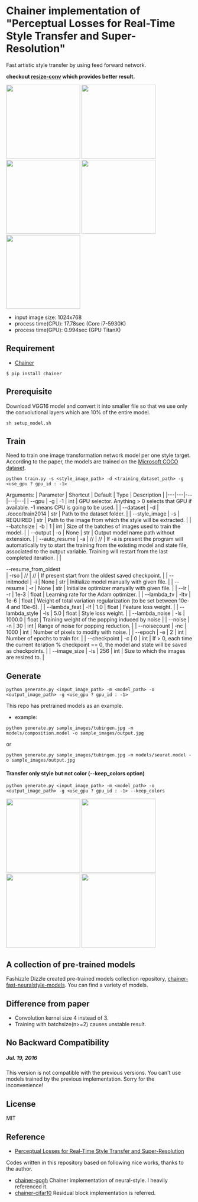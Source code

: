 # Chainer implementation of "Perceptual Losses for Real-Time Style Transfer and Super-Resolution"
Fast artistic style transfer by using feed forward network.

**checkout [resize-conv](https://github.com/yusuketomoto/chainer-fast-neuralstyle/tree/resize-conv) which provides better result.**

<img src="https://raw.githubusercontent.com/yusuketomoto/chainer-fast-neuralstyle/master/sample_images/tubingen.jpg" height="200px">

<img src="https://raw.githubusercontent.com/yusuketomoto/chainer-fast-neuralstyle/master/sample_images/style_1.png" height="200px">
<img src="https://raw.githubusercontent.com/yusuketomoto/chainer-fast-neuralstyle/master/sample_images/output_1.jpg" height="200px">

<img src="https://raw.githubusercontent.com/yusuketomoto/chainer-fast-neuralstyle/master/sample_images/style_2.png" height="200px">
<img src="https://raw.githubusercontent.com/yusuketomoto/chainer-fast-neuralstyle/master/sample_images/output_2.jpg" height="200px">

- input image size: 1024x768
- process time(CPU): 17.78sec (Core i7-5930K)
- process time(GPU): 0.994sec (GPU TitanX)


## Requirement
- [Chainer](https://github.com/pfnet/chainer)
```
$ pip install chainer
```

## Prerequisite
Download VGG16 model and convert it into smaller file so that we use only the convolutional layers which are 10% of the entire model.
```
sh setup_model.sh
```

## Train
Need to train one image transformation network model per one style target.
According to the paper, the models are trained on the [Microsoft COCO dataset](http://mscoco.org/dataset/#download).
```
python train.py -s <style_image_path> -d <training_dataset_path> -g <use_gpu ? gpu_id : -1>
```

Arguments:
| Parameter | Shortcut | Default | Type | Description |
|---|---|---|---|---|
| --gpu | -g | -1 | int | GPU selector. Anything > 0 selects that GPU if available. -1 means CPU is going to be used. |
| --dataset | -d | ./coco/train2014 | str | Path to the dataset folder. |
| --style_image | -s | REQUIRED | str | Path to the image from which the style will be extracted. |
| --batchsize | -b | 1 | int | Size of the batches of images used to train the model. |
| --output | -o | None | str | Output model name path without extension. |
| --auto_resume | -a | // | // | If -a is present the program will automatically try to start the training from the existing model and state file, associated to the output variable. Training will restart from the last completed iteration.  |
| <div style="width:160px">--resume_from_oldest</div> | -rso | // | // | If present start from the oldest saved checkpoint. |
| --initmodel | -i | None | str | Initialize model manually with given file. |
| --resume | -r | None | str | Initialize optimizer manyally with given file.  |
| --lr | -r | 1e-3 | float | Learning rate for the Adam optimizer. |
| --lambda_tv | -ltv | 1e-6 | float | Weight of total variation regularization (to be set between 10e-4 and 10e-6). |
| --lambda_feat | -lf | 1.0 | float | Feature loss weight. |
| --lambda_style | -ls | 5.0 | float | Style loss weight. |
| --lambda_noise | -ls | 1000.0 | float | Training weight of the popping induced by noise |
| --noise | -n | 30 | int | Range of noise for popping reduction. |
| --noisecount | -nc | 1000 | int | Number of pixels to modify with noise. |
| --epoch | -e | 2 | int | Number of epochs to train for. |
| --checkpoint | -c | 0 | int | If > 0, each time the current iteration % checkpoint == 0, the model and state will be saved as checkpoints. |
| --image_size | -is | 256 | int | Size to which the images are resized to. |

## Generate
```
python generate.py <input_image_path> -m <model_path> -o <output_image_path> -g <use_gpu ? gpu_id : -1>
```

This repo has pretrained models as an example.

- example:
```
python generate.py sample_images/tubingen.jpg -m models/composition.model -o sample_images/output.jpg
```
or
```
python generate.py sample_images/tubingen.jpg -m models/seurat.model -o sample_images/output.jpg
```

#### Transfer only style but not color (**--keep_colors option**)
`python generate.py <input_image_path> -m <model_path> -o <output_image_path> -g <use_gpu ? gpu_id : -1> --keep_colors`

<img src="https://raw.githubusercontent.com/yusuketomoto/chainer-fast-neuralstyle/master/sample_images/output_1.jpg" height="200px">
<img src="https://raw.githubusercontent.com/yusuketomoto/chainer-fast-neuralstyle/master/sample_images/output_keep_colors_1.jpg" height="200px">

<img src="https://raw.githubusercontent.com/yusuketomoto/chainer-fast-neuralstyle/master/sample_images/output_2.jpg" height="200px">
<img src="https://raw.githubusercontent.com/yusuketomoto/chainer-fast-neuralstyle/master/sample_images/output_keep_colors_2.jpg" height="200px">


## A collection of pre-trained models
Fashizzle Dizzle created pre-trained models collection repository, [chainer-fast-neuralstyle-models](https://github.com/gafr/chainer-fast-neuralstyle-models). You can find a variety of models.

## Difference from paper
- Convolution kernel size 4 instead of 3.
- Training with batchsize(n>=2) causes unstable result.

## No Backward Compatibility
##### Jul. 19, 2016
This version is not compatible with the previous versions. You can't use models trained by the previous implementation. Sorry for the inconvenience!

## License
MIT

## Reference
- [Perceptual Losses for Real-Time Style Transfer and Super-Resolution](http://arxiv.org/abs/1603.08155)

Codes written in this repository based on following nice works, thanks to the author.

- [chainer-gogh](https://github.com/mattya/chainer-gogh.git) Chainer implementation of neural-style. I heavily referenced it.
- [chainer-cifar10](https://github.com/mitmul/chainer-cifar10) Residual block implementation is referred.
